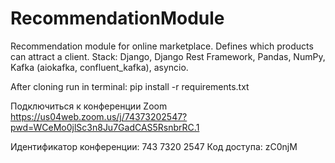 # RecommendationModule

Recommendation module for online marketplace.
Defines which products can attract a client.
Stack: Django, Django Rest Framework, Pandas, NumPy, Kafka (aiokafka, confluent_kafka), asyncio.

After cloning run in terminal:
pip install -r requirements.txt


Подключиться к конференции Zoom
https://us04web.zoom.us/j/74373202547?pwd=WCeMo0jlSc3n8Ju7GadCAS5RsnbrRC.1

Идентификатор конференции: 743 7320 2547
Код доступа: zC0njM



